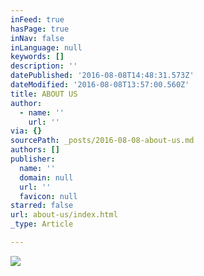 ```yaml
---
inFeed: true
hasPage: true
inNav: false
inLanguage: null
keywords: []
description: ''
datePublished: '2016-08-08T14:48:31.573Z'
dateModified: '2016-08-08T13:57:00.560Z'
title: ABOUT US
author:
  - name: ''
    url: ''
via: {}
sourcePath: _posts/2016-08-08-about-us.md
authors: []
publisher:
  name: ''
  domain: null
  url: ''
  favicon: null
starred: false
url: about-us/index.html
_type: Article

---
```

![](https://the-grid-user-content.s3-us-west-2.amazonaws.com/29c445c3-82e8-4fba-bb7b-cfd20b507aee.png)